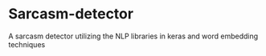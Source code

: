 # Sarcasm-detector
A sarcasm detector utilizing the NLP libraries in keras and word embedding techniques
